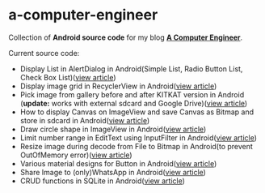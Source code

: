 # a-computer-engineer
Collection of <b>Android source code</b> for my blog <b>[A Computer Engineer](http://acomputerengineer.wordpress.com/)</b>.

Current source code:
- Display List in AlertDialog in Android(Simple List, Radio Button List, Check Box List)(<a href='https://acomputerengineer.wordpress.com/2018/07/23/display-list-in-alertdialog-in-androidsimple-list-radio-button-list-check-box-list/' target='_blank'>view article</a>)
- Display image grid in RecyclerView in Android(<a href='https://acomputerengineer.wordpress.com/2018/04/15/display-image-grid-in-recyclerview-in-android/' target='_blank'>view article</a>)
- Pick image from gallery before and after KITKAT version in Android (<b>update:</b> works with external sdcard and Google Drive)(<a href='https://acomputerengineer.wordpress.com/2015/07/04/pick-image-from-gallery-before-and-after-kitkat-version-in-android/' target='_blank'>view article</a>)
- How to display Canvas on ImageView and save Canvas as Bitmap and store in sdcard in Android(<a href='https://acomputerengineer.wordpress.com/2015/01/13/how-to-draw-canvas-on-imageview-and-save-canvas-as-bitmap-and-store-in-sdcard-in-android/' target='_blank'>view article</a>)
- Draw circle shape in ImageView in Android(<a href='https://acomputerengineer.wordpress.com/2015/01/05/draw-circle-shape-in-imageview-in-android/' target='_blank'>view article</a>)
- Limit number range in EditText using InputFilter in Android(<a href='https://acomputerengineer.wordpress.com/2015/12/16/limit-number-range-in-edittext-in-android-using-inputfilter/' target='_blank'>view article</a>)
- Resize image during decode from File to Bitmap in Android(to prevent OutOfMemory error)(<a href='https://acomputerengineer.wordpress.com/2015/04/01/resize-image-during-decode-from-file-to-bitmap-in-android/' target='_blank'>view article</a>)
- Various material designs for Button in Android(<a href='https://acomputerengineer.wordpress.com/2016/04/28/various-material-designs-for-button-in-android/' target='_blank'>view article</a>)
- Share Image to (only)WhatsApp in Android(<a href='https://acomputerengineer.wordpress.com/2014/11/02/add-share-image-to-whatsapp-button-in-android/' target='_blank'>view article</a>)
- CRUD functions in SQLite in Android(<a href='https://acomputerengineer.wordpress.com/2016/08/31/crud-functions-in-sqlite-in-android/' target='_blank'>view article</a>)
